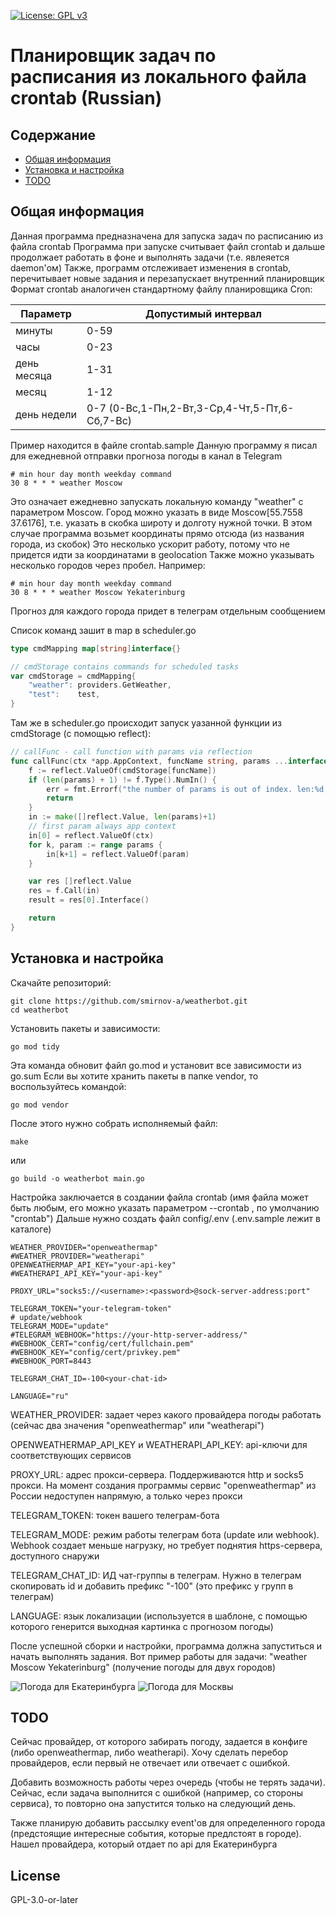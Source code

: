 [![License: GPL v3](https://img.shields.io/badge/License-GPLv3-blue.svg)](https://www.gnu.org/licenses/gpl-3.0)

# Планировщик задач по расписания из локального файла crontab (Russian)

## Содержание
 * [Общая информация](#general-info)
 * [Установка и настройка](#installation)
 * [TODO](#todo)

## <a name="general-info"></a>Общая информация
Данная программа предназначена для запуска задач по расписанию из файла crontab
Программа при запуске считывает файл crontab и дальше продолжает работать в фоне и выполнять задачи (т.е. явлеяется daemon'ом)
Также, программ отслеживает изменения в crontab, перечитывает новые задания и перезапускает внутренний планировщик
Формат crontab аналогичен стандартному файлу планировщика Cron:

| Параметр      | Допустимый интервал                           |
|---------------|-----------------------------------------------|
| минуты        | 0-59                                          |
| часы          | 0-23                                          |
| день месяца   | 1-31                                          |
| месяц         | 1-12                                          |
| день недели   | 0-7 (0-Вс,1-Пн,2-Вт,3-Ср,4-Чт,5-Пт,6-Сб,7-Вс) |

Пример находится в файле crontab.sample
Данную программу я писал для ежедневной отправки прогноза погоды в канал в Telegram
```cronexp
# min hour day month weekday command
30 8 * * * weather Moscow
```
Это означает ежедневно запускать локальную команду "weather" с параметром Moscow.
Город можно указать в виде Moscow[55.7558 37.6176], т.е. указать в скобка широту и долготу нужной точки.
В этом случае программа возьмет координаты прямо отсюда (из названия города, из скобок)
Это несколько ускорит работу, потому что не придется идти за координатами в geolocation
Также можно указывать несколько городов через пробел. Например:
```cronexp
# min hour day month weekday command
30 8 * * * weather Moscow Yekaterinburg
```
Прогноз для каждого города придет в телеграм отдельным сообщением

Список команд зашит в map в scheduler.go
```go
type cmdMapping map[string]interface{}

// cmdStorage contains commands for scheduled tasks
var cmdStorage = cmdMapping{
    "weather": providers.GetWeather,
    "test":    test,
}
```
Там же в scheduler.go происходит запуск уазанной функции из cmdStorage (с помощью reflect):
```go
// callFunc - call function with params via reflection
func callFunc(ctx *app.AppContext, funcName string, params ...interface{}) (result interface{}, err error) {
    f := reflect.ValueOf(cmdStorage[funcName])
    if (len(params) + 1) != f.Type().NumIn() {
        err = fmt.Errorf("the number of params is out of index. len:%d; num:%d", len(params), f.Type().NumIn())
        return
    }
    in := make([]reflect.Value, len(params)+1)
    // first param always app context
    in[0] = reflect.ValueOf(ctx)
    for k, param := range params {
        in[k+1] = reflect.ValueOf(param)
    }

    var res []reflect.Value
    res = f.Call(in)
    result = res[0].Interface()

    return
}
```

## <a name="installation"></a>Установка и настройка
Скачайте репозиторий:
```shell
git clone https://github.com/smirnov-a/weatherbot.git
cd weatherbot
````
Установить пакеты и зависимости:
```shell
go mod tidy
```
Эта команда обновит файл go.mod и установит все зависимости из go.sum
Если вы хотите хранить пакеты в папке vendor, то воспользуйтесь командой:
```shell
go mod vendor 
```
После этого нужно собрать исполняемый файл:
```shell
make
```
или
```shell
go build -o weatherbot main.go
```
Настройка заключается в создании файла crontab (имя файла может быть любым, его можно указать параметром --crontab <filename>, по умолчанию "crontab")
Дальше нужно создать файл config/.env (.env.sample лежит в каталоге)
```text
WEATHER_PROVIDER="openweathermap"
#WEATHER_PROVIDER="weatherapi"
OPENWEATHERMAP_API_KEY="your-api-key"
#WEATHERAPI_API_KEY="your-api-key"

PROXY_URL="socks5://<username>:<password>@sock-server-address:port"

TELEGRAM_TOKEN="your-telegram-token"
# update/webhook
TELEGRAM_MODE="update"
#TELEGRAM_WEBHOOK="https://your-http-server-address/"
#WEBHOOK_CERT="config/cert/fullchain.pem"
#WEBHOOK_KEY="config/cert/privkey.pem"
#WEBHOOK_PORT=8443

TELEGRAM_CHAT_ID=-100<your-chat-id>

LANGUAGE="ru"
```
WEATHER_PROVIDER: задает через какого провайдера погоды работать (сейчас два значения "openweathermap" или "weatherapi")

OPENWEATHERMAP_API_KEY и WEATHERAPI_API_KEY: api-ключи для соответствующих сервисов

PROXY_URL: адрес прокси-сервера. Поддерживаются http и socks5 прокси. На момент создания программы сервис "openweathermap" из России недоступен напрямую, а только через прокси

TELEGRAM_TOKEN: токен вашего телеграм-бота

TELEGRAM_MODE: режим работы телеграм бота (update или webhook). Webhook создает меньше нагрузку, но требует поднятия https-сервера, доступного снаружи

TELEGRAM_CHAT_ID: ИД чат-группы в телеграм. Нужно в телеграм скопировать id и добавить префикс "-100" (это префикс у групп в телеграм)

LANGUAGE: язык локализации (используется в шаблоне, с помощью которого генерится выходная картинка с прогнозом погоды)

После успешной сборки и настройки, программа должна запуститься и начать выполнять задания. Вот пример работы для задачи:
"weather Moscow Yekaterinburg" (получение погоды для двух городов)

![](https://github.com/user-attachments/assets/f4b9081a-c17a-49f6-a595-e91fe50adffa "Погода для Екатеринбурга")
![](https://github.com/user-attachments/assets/b54aaec5-2a23-4212-ad99-01f2e9b93407 "Погода для Москвы")

## <a name="todo"></a>TODO
Сейчас провайдер, от которого забирать погоду, задается в конфиге (либо openweathermap, либо weatherapi). Хочу сделать перебор провайдеров, если первый не отвечает или отвечает с ошибкой.

Добавить возможность работы через очередь (чтобы не терять задачи). Сейчас, если задача выполнится с ошибкой (например, со стороны сервиса), то повторно она запустится только на следующий день.

Также планирую добавить рассылку event'ов для определенного города (предстоящие интересные события, которые предлстоят в городе). Нашел провайдера, который отдает по api для Екатеринбурга

## License

GPL-3.0-or-later
